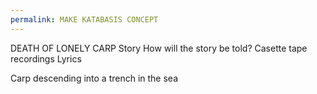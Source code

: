 ```yaml
---
permalink: MAKE KATABASIS CONCEPT
---
```

DEATH OF LONELY CARP 
Story 
How will the story be told? 
Casette tape recordings
Lyrics

Carp descending into a trench in the sea